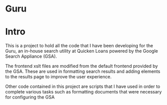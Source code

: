 Guru
====

<h1>
Intro
</h1>
<p>
This is a project to hold all the code that I have been developing for the Guru, an in-house search utility at Quicken Loans powered by the Google Search Appliance (GSA).
</p>
<p>
The frontend xslt files are modified from the default frontend provided by the GSA. These are used in formatting search results and adding elements to the results page to improve the user experience.
</P>
<p>
Other code contained in this project are scripts that I have used in order to complete various tasks such as formatting documents that were necessary for configuring the GSA
</p>
